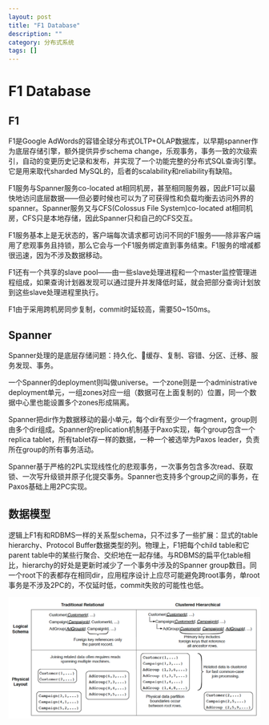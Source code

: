 ```yaml
---
layout: post
title: "F1 Database"
description: ""
category: 分布式系统
tags: []
---
```


# F1 Database

## F1
F1是Google AdWords的容错全球分布式OLTP+OLAP数据库，以早期spanner作为底层存储引擎，额外提供异步schema change，乐观事务，事务一致的次级索引，自动的变更历史记录和发布，并实现了一个功能完整的分布式SQL查询引擎。它是用来取代sharded MySQL的，后者的scalability和reliability有缺陷。

F1服务与Spanner服务co-located at相同机房，甚至相同服务器，因此F1可以最快地访问底层数据——但必要时候也可以为了可获得性和负载均衡去访问外界的spanner。Spanner服务又与CFS(Colossus File System)co-located at相同机房，CFS只是本地存储，因此Spanner只和自己的CFS交互。

F1服务基本上是无状态的，客户端每次请求都可访问不同的F1服务——除非客户端用了悲观事务且持锁，那么它会与一个F1服务绑定直到事务结束。F1服务的增减都很迅速，因为不涉及数据移动。

F1还有一个共享的slave pool——由一些slave处理进程和一个master监控管理进程组成，如果查询计划器发现可以通过提升并发降低时延，就会把部分查询计划放到这些slave处理进程里执行。

F1由于采用跨机房同步复制，commit时延较高，需要50~150ms。

## Spanner
Spanner处理的是底层存储问题：持久化、缓存、复制、容错、分区、迁移、服务发现、事务。

一个Spanner的deployment则叫做universe。一个zone则是一个administrative deployment单元，一组zones对应一组（数据可在上面复制的）位置，同一个数据中心里也能设置多个zones形成隔离。

Spanner把dir作为数据移动的最小单元，每个dir有至少一个fragment，group则由多个dir组成。Spanner的replication机制基于Paxo实现，每个group包含一个replica tablet，所有tablet存一样的数据，一种一个被选举为Paxos leader，负责所在group的所有事务活动。

Spanner基于严格的2PL实现线性化的悲观事务，一次事务包含多次read、获取锁、一次写升级锁并原子化提交事务。Spanner也支持多个group之间的事务，在Paxos基础上用2PC实现。

## 数据模型
逻辑上F1有和RDBMS一样的关系型schema，只不过多了一些扩展：显式的table hierarchy、Protocol Buffer数据类型的列。物理上，F1把每个child table和它parent table中的某些行聚合、交织地在一起存储。与RDBMS的扁平化table相比，hierarchy的好处是更新时减少了一个事务中涉及的Spanner group数目。同一个root下的表都存在相同dir，应用程序设计上应尽可能避免跨root事务，单root事务是不涉及2PC的，不仅延时低，commit失败的可能性也低。

![alt text](f1.png "data model")


